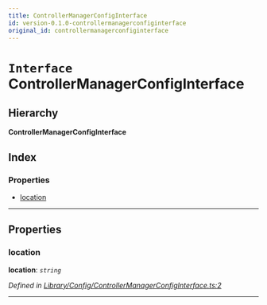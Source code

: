 ```yaml
---
title: ControllerManagerConfigInterface
id: version-0.1.0-controllermanagerconfiginterface
original_id: controllermanagerconfiginterface
---
```


# `Interface` ControllerManagerConfigInterface

## Hierarchy

**ControllerManagerConfigInterface**

## Index

### Properties

* [location](controllermanagerconfiginterface#location)

---

## Properties

<a id="location"></a>

###  location

**location**: *`string`*

*Defined in [Library/Config/ControllerManagerConfigInterface.ts:2](https://github.com/SpoonX/stix/blob/60b6862/src/Library/Config/ControllerManagerConfigInterface.ts#L2)*

___

